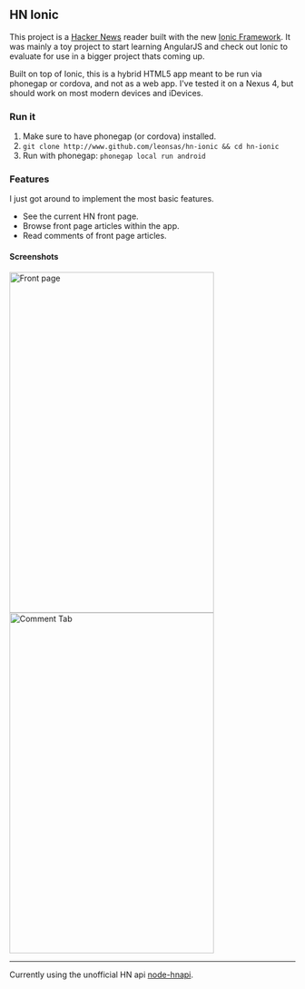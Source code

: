 ## HN Ionic
This project is a [Hacker News][1] reader built with the new [Ionic Framework][2]. It was mainly a toy project to start learning AngularJS and check out Ionic to evaluate for use in a bigger project thats coming up.

Built on top of Ionic, this is a hybrid HTML5 app meant to be run via phonegap or cordova, and not as a web app.
I've tested it on a Nexus 4, but should work on most modern devices and iDevices.

### Run it
1. Make sure to have phonegap (or cordova) installed.
2. `git clone http://www.github.com/leonsas/hn-ionic && cd hn-ionic`
3. Run with phonegap: `phonegap local run android`

### Features
I just got around to implement the most basic features.
- See the current HN front page.
- Browse front page articles within the app.
- Read comments of front page articles.

#### Screenshots
<img src="http://leonsas.github.io/HNIonicFrontPage.png" alt="Front page" height="600" width="360">
<span/>
<img src="http://leonsas.github.io/HNIonicComments.png" alt="Comment Tab" height="600" width="360">

***
Currently using the unofficial HN api [node-hnapi][3].

[1]:	news.ycombinator.com
[2]:	ionicframework.com
[3]:	http://node-hnapi.herokuapp.com/
